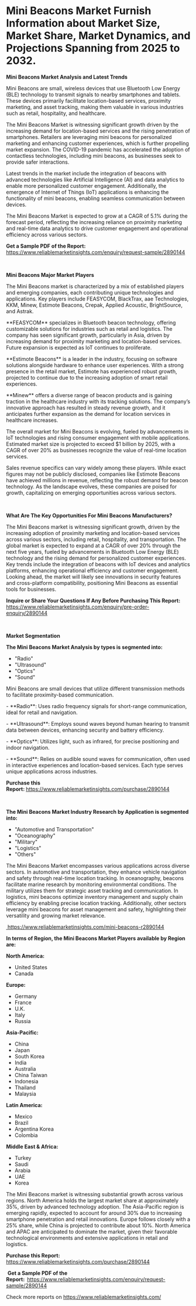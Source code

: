 <p><h1>Mini Beacons Market Furnish Information about Market Size, Market Share, Market Dynamics, and Projections Spanning from 2025 to 2032.</h1></p><p><strong>Mini Beacons Market Analysis and Latest Trends</strong></p>
<p><p>Mini Beacons are small, wireless devices that use Bluetooth Low Energy (BLE) technology to transmit signals to nearby smartphones and tablets. These devices primarily facilitate location-based services, proximity marketing, and asset tracking, making them valuable in various industries such as retail, hospitality, and healthcare. </p><p>The Mini Beacons Market is witnessing significant growth driven by the increasing demand for location-based services and the rising penetration of smartphones. Retailers are leveraging mini beacons for personalized marketing and enhancing customer experiences, which is further propelling market expansion. The COVID-19 pandemic has accelerated the adoption of contactless technologies, including mini beacons, as businesses seek to provide safer interactions.</p><p>Latest trends in the market include the integration of beacons with advanced technologies like Artificial Intelligence (AI) and data analytics to enable more personalized customer engagement. Additionally, the emergence of Internet of Things (IoT) applications is enhancing the functionality of mini beacons, enabling seamless communication between devices.</p><p>The Mini Beacons Market is expected to grow at a CAGR of 5.1% during the forecast period, reflecting the increasing reliance on proximity marketing and real-time data analytics to drive customer engagement and operational efficiency across various sectors.</p></p>
<p><strong>Get a Sample PDF of the Report:&nbsp;</strong> <a href="https://www.reliablemarketinsights.com/enquiry/request-sample/2890144?utm_campaign=3167&utm_medium=2&utm_source=Github&utm_content=ia&utm_term=14032025&utm_id=mini-beacons">https://www.reliablemarketinsights.com/enquiry/request-sample/2890144</a></p>
<p>&nbsp;</p>
<p><strong>Mini Beacons Major Market Players</strong></p>
<p><p>The Mini Beacons market is characterized by a mix of established players and emerging companies, each contributing unique technologies and applications. Key players include FEASYCOM, BlackTrax, aae Technologies, KKM, Minew, Estimote Beacons, Crepak, Applied Acoustic, BrightSource, and Astrak.</p><p>**FEASYCOM** specializes in Bluetooth beacon technology, offering customizable solutions for industries such as retail and logistics. The company has seen significant growth, particularly in Asia, driven by increasing demand for proximity marketing and location-based services. Future expansion is expected as IoT continues to proliferate.</p><p>**Estimote Beacons** is a leader in the industry, focusing on software solutions alongside hardware to enhance user experiences. With a strong presence in the retail market, Estimote has experienced robust growth, projected to continue due to the increasing adoption of smart retail experiences.</p><p>**Minew** offers a diverse range of beacon products and is gaining traction in the healthcare industry with its tracking solutions. The company’s innovative approach has resulted in steady revenue growth, and it anticipates further expansion as the demand for location services in healthcare increases.</p><p>The overall market for Mini Beacons is evolving, fueled by advancements in IoT technologies and rising consumer engagement with mobile applications. Estimated market size is projected to exceed $1 billion by 2025, with a CAGR of over 20% as businesses recognize the value of real-time location services.</p><p>Sales revenue specifics can vary widely among these players. While exact figures may not be publicly disclosed, companies like Estimote Beacons have achieved millions in revenue, reflecting the robust demand for beacon technology. As the landscape evolves, these companies are poised for growth, capitalizing on emerging opportunities across various sectors.</p></p>
<p>&nbsp;</p>
<p><strong>What Are The Key Opportunities For Mini Beacons Manufacturers?</strong></p>
<p><p>The Mini Beacons market is witnessing significant growth, driven by the increasing adoption of proximity marketing and location-based services across various sectors, including retail, hospitality, and transportation. The global market is expected to expand at a CAGR of over 20% through the next five years, fueled by advancements in Bluetooth Low Energy (BLE) technology and the rising demand for personalized customer experiences. Key trends include the integration of beacons with IoT devices and analytics platforms, enhancing operational efficiency and customer engagement. Looking ahead, the market will likely see innovations in security features and cross-platform compatibility, positioning Mini Beacons as essential tools for businesses.</p></p>
<p><strong>Inquire or Share Your Questions If Any Before Purchasing This Report:</strong> <a href="https://www.reliablemarketinsights.com/enquiry/pre-order-enquiry/2890144?utm_campaign=3167&utm_medium=2&utm_source=Github&utm_content=ia&utm_term=14032025&utm_id=mini-beacons">https://www.reliablemarketinsights.com/enquiry/pre-order-enquiry/2890144</a></p>
<p>&nbsp;</p>
<p><strong>Market Segmentation</strong></p>
<p><strong>The Mini Beacons Market Analysis by types is segmented into:</strong></p>
<p><ul><li>"Radio"</li><li>"Ultrasound"</li><li>"Optics"</li><li>"Sound"</li></ul></p>
<p><p>Mini Beacons are small devices that utilize different transmission methods to facilitate proximity-based communication. </p><p>- **Radio**: Uses radio frequency signals for short-range communication, ideal for retail and navigation. </p><p>- **Ultrasound**: Employs sound waves beyond human hearing to transmit data between devices, enhancing security and battery efficiency. </p><p>- **Optics**: Utilizes light, such as infrared, for precise positioning and indoor navigation. </p><p>- **Sound**: Relies on audible sound waves for communication, often used in interactive experiences and location-based services. Each type serves unique applications across industries.</p></p>
<p><strong>Purchase this Report:&nbsp;</strong><a href="https://www.reliablemarketinsights.com/purchase/2890144?utm_campaign=3167&utm_medium=2&utm_source=Github&utm_content=ia&utm_term=14032025&utm_id=mini-beacons">https://www.reliablemarketinsights.com/purchase/2890144</a></p>
<p>&nbsp;</p>
<p><strong>The Mini Beacons Market Industry Research by Application is segmented into:</strong></p>
<p><ul><li>"Automotive and Transportation"</li><li>"Oceanography"</li><li>"Military"</li><li>"Logistics"</li><li>"Others"</li></ul></p>
<p><p>The Mini Beacons Market encompasses various applications across diverse sectors. In automotive and transportation, they enhance vehicle navigation and safety through real-time location tracking. In oceanography, beacons facilitate marine research by monitoring environmental conditions. The military utilizes them for strategic asset tracking and communication. In logistics, mini beacons optimize inventory management and supply chain efficiency by enabling precise location tracking. Additionally, other sectors leverage mini beacons for asset management and safety, highlighting their versatility and growing market relevance.</p></p>
<p><a href="https://www.reliablemarketinsights.com/mini-beacons-r2890144?utm_campaign=3167&utm_medium=2&utm_source=Github&utm_content=ia&utm_term=14032025&utm_id=mini-beacons">&nbsp;https://www.reliablemarketinsights.com/mini-beacons-r2890144</a></p>
<p><strong>In terms of Region, the Mini Beacons Market Players available by Region are:</strong></p>
<p>
    <p> <strong> North America: </strong>
        <ul>
            <li>United States</li>
            <li>Canada</li>
        </ul>
        </p> 
    <p> <strong> Europe: </strong>
        <ul>
            <li>Germany</li>
            <li>France</li>
            <li>U.K.</li>
            <li>Italy</li>
            <li>Russia</li>
        </ul>
        </p> 
    <p> <strong> Asia-Pacific: </strong>
        <ul>
            <li>China</li>
            <li>Japan</li>
            <li>South Korea</li>
            <li>India</li>
            <li>Australia</li>
            <li>China Taiwan</li>
            <li>Indonesia</li>
            <li>Thailand</li>
            <li>Malaysia</li>
        </ul>
        </p> 
    <p> <strong> Latin America: </strong>
        <ul>
            <li>Mexico</li>
            <li>Brazil</li>
            <li>Argentina Korea</li>
            <li>Colombia</li>
        </ul>
        </p> 
    <p> <strong> Middle East & Africa: </strong>
        <ul>
            <li>Turkey</li>
            <li>Saudi</li>
            <li>Arabia</li>
            <li>UAE</li>
            <li>Korea</li>
        </ul>
    </p>
    </p>
<p><p>The Mini Beacons market is witnessing substantial growth across various regions. North America holds the largest market share at approximately 35%, driven by advanced technology adoption. The Asia-Pacific region is emerging rapidly, expected to account for around 30% due to increasing smartphone penetration and retail innovations. Europe follows closely with a 25% share, while China is projected to contribute about 10%. North America and APAC are anticipated to dominate the market, given their favorable technological environments and extensive applications in retail and logistics.</p></p>
<p><strong>Purchase this Report: </strong><a href="https://www.reliablemarketinsights.com/purchase/2890144?utm_campaign=3167&utm_medium=2&utm_source=Github&utm_content=ia&utm_term=14032025&utm_id=mini-beacons">https://www.reliablemarketinsights.com/purchase/2890144</a></p>
<p>&nbsp;<strong>Get a Sample PDF of the Report:&nbsp;&nbsp;</strong><a href="https://www.reliablemarketinsights.com/enquiry/request-sample/2890144?utm_campaign=3167&utm_medium=2&utm_source=Github&utm_content=ia&utm_term=14032025&utm_id=mini-beacons">https://www.reliablemarketinsights.com/enquiry/request-sample/2890144</a></p>
<p><strong></strong></p>
<p>Check more reports on <a href="https://www.reliablemarketinsights.com/?utm_campaign=3167&utm_medium=2&utm_source=Github&utm_content=ia&utm_term=14032025&utm_id=mini-beacons">https://www.reliablemarketinsights.com/</a></p>